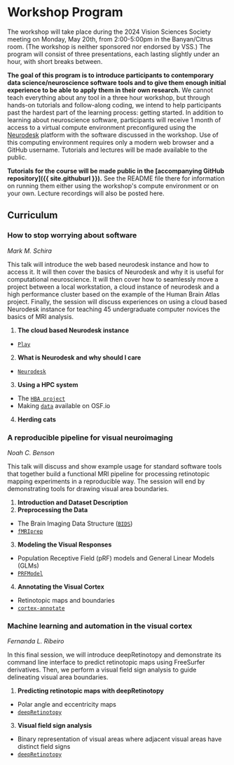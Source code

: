 # Workshop Program

The workshop will take place during the 2024 Vision Sciences Society meeting on
Monday, May 20th, from 2:00-5:00pm in the Banyan/Citrus room. (The workshop is
neither sponsored nor endorsed by VSS.) The program will consist of three
presentations, each lasting slightly under an hour, with short breaks between.

**The goal of this program is to introduce participants to contemporary data
science/neuroscience software tools and to give them enough initial experience
to be able to apply them in their own research.** We cannot teach everything
about any tool in a three hour workshop, but through hands-on tutorials and
follow-along coding, we intend to help participants past the hardest part of the
learning process: getting started. In addition to learning about neuroscience
software, participants will receive 1 month of access to a virtual compute
environment preconfigured using the [Neurodesk](https://neurodesk.org/) platform
with the software discussed in the workshop. Use of this computing environment
requires only a modern web browser and a GitHub username. Tutorials and lectures
will be made available to the public.

**Tutorials for the course will be made public in the [accompanying GitHub
repository]({{ site.githuburl }}).** See the README file there for information
on running them either using the workshop's compute environment or on your own.
Lecture recordings will also be posted here.


## Curriculum

### How to stop worrying about software

*Mark M. Schira*

<!-- Insert abstract / edit title here! -->
This talk will introduce the web based neurodesk instance and how to access it. It will then cover the basics of Neurodesk and why it is useful for computational neuroscience. It will then cover how to seamlessly move a project between a local workstation, a cloud instance of neurodesk and a high performance cluster based on the example of the Human Brain Atlas project. Finally, the session will discuss experiences on using a cloud based Neurodesk instance for teaching 45 undergraduate computer novices the basics of MRI analysis.

1. **The cloud based Neurodesk instance**
* [`Play`](https://www.neurodesk.org/docs/getting-started/neurodesktop/play/)

2. **What is Neurodesk and why should I care**
* [`Neurodesk`](https://www.neurodesk.org/)
3. **Using a HPC system**
  * The [`HBA project`](hba.neura.edu.org)
  * Making [`data`](https://osf.io/ckh5t/) available on OSF.io
4. **Herding cats**



### A reproducible pipeline for visual neuroimaging

*Noah C. Benson*

This talk will discuss and show example usage for standard software tools that
together build a functional MRI pipeline for processing retinotopic mapping
experiments in a reproducible way. The session will end by demonstrating tools
for drawing visual area boundaries.

1. **Introduction and Dataset Description**
2. **Preprocessing the Data**
  * The Brain Imaging Data Structure ([`BIDS`](https://bids.neuroimaging.io/))
  * [`fMRIprep`](https://fmriprep.org/en/stable/)
3. **Modeling the Visual Responses**
  * Population Receptive Field (pRF) models and General Linear Models (GLMs)
  * [`PRFModel`](https://github.com/vistalab/PRFModel)
4. **Annotating the Visual Cortex**
  * Retinotopic maps and boundaries
  * [`cortex-annotate`](https://github.com/noahbenson/cortex-annotate)


### Machine learning and automation in the visual cortex

*Fernanda L. Ribeiro*

In this final session, we will introduce deepRetinotopy and demonstrate its command line interface to predict retinotopic maps using FreeSurfer derivatives. Then, we perform a visual field sign analysis to guide delineating visual area boundaries.

1. **Predicting retinotopic maps with deepRetinotopy**
  * Polar angle and eccentricity maps
  * [`deepRetinotopy`](https://github.com/felenitaribeiro/deepRetinotopy_TheToolbox)
3. **Visual field sign analysis**
  * Binary representation of visual areas where adjacent visual areas have distinct field signs
  * [`deepRetinotopy`](https://github.com/felenitaribeiro/deepRetinotopy_TheToolbox)
    
<!-- Insert abstract / edit title here! -->
